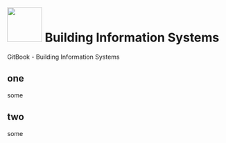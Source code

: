 # <img src='http://plotter.github.io/css/images/Logo-Shiny.jpg' width='80px'></img> Building Information Systems
GitBook - Building Information Systems

## one

some

## two

some
